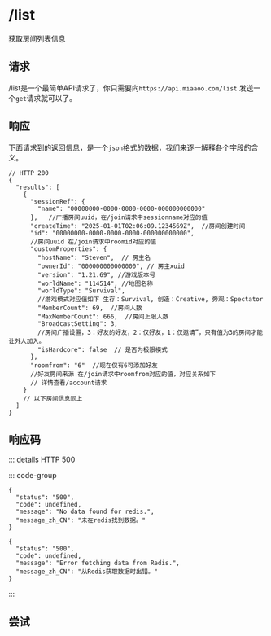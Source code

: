 # /list

获取房间列表信息
 
## 请求

/list是一个最简单API请求了，你只需要向`https://api.miaaoo.com/list` 发送一个`get`请求就可以了。

## 响应

下面请求到的返回信息，是一个`json`格式的数据，我们来逐一解释各个字段的含义。

```json5
// HTTP 200
{
  "results": [
    {
      "sessionRef": {
        "name": "00000000-0000-0000-0000-000000000000"  
      },   //广播房间uuid，在/join请求中sessionname对应的值
      "createTime": "2025-01-01T02:06:09.1234569Z",  //房间创建时间
      "id": "00000000-0000-0000-0000-000000000000",     
      //房间uuid 在/join请求中roomid对应的值
      "customProperties": {
        "hostName": "Steven",  // 房主名
        "ownerId": "000000000000000", // 房主xuid
        "version": "1.21.69", //游戏版本号
        "worldName": "114514", //地图名称
        "worldType": "Survival",
        //游戏模式对应值如下 生存：Survival, 创造：Creative, 旁观：Spectator
        "MemberCount": 69,  //房间人数
        "MaxMemberCount": 666,  //房间上限人数
        "BroadcastSetting": 3,
        //房间广播设置，3：好友的好友，2：仅好友，1：仅邀请”，只有值为3的房间才能让外人加入。
        "isHardcore": false  // 是否为极限模式
      },
      "roomfrom": "6"  //现在仅有6可添加好友
      //好友房间来源 在/join请求中roomfrom对应的值，对应关系如下
      // 详情查看/account请求
    }
    // 以下房间信息同上
  ]
}
```

## 响应码

::: details HTTP 500

::: code-group

```json5 [错误1]
{
  "status": "500",
  "code": undefined,
  "message": "No data found for redis.",
  "message_zh_CN": "未在redis找到数据。"
}
```

```json5 [错误2]
{
  "status": "500",
  "code": undefined,
  "message": "Error fetching data from Redis.",
  "message_zh_CN": "从Redis获取数据时出错。"
}
```

:::

## 尝试

<PostButton url="list" method="GET" body="" />

